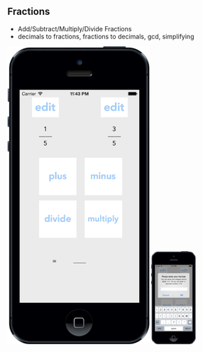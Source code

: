 Fractions
-----------
 + Add/Subtract/Multiply/Divide Fractions
 + decimals to fractions, fractions to decimals, gcd, simplifying

<img src="images/fraction_0.png" alt="Fraction Start Screen" style="max-width:320px;"/>
<img src="images/fraction_1.png" alt="Fraction Running Screen" style="max-width:100px;"/>

